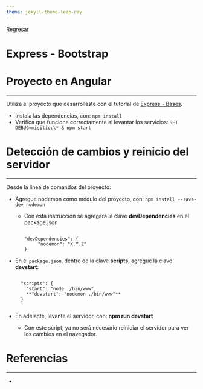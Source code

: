 ```yaml
---
theme: jekyll-theme-leap-day
---
```


[Regresar](/DAWM-2022/)

Express - Bootstrap
===============


Proyecto en Angular
===================

* * *

Utiliza el proyecto que desarrollaste con el tutorial de [Express - Bases](https://dawfiec.github.io/DAWM-2022/tutoriales/express_bases.html).

* Instala las dependencias, con: `npm install`
* Verifica que funcione correctamente al levantar los servicios: `SET DEBUG=misitio:\* & npm start`


Detección de cambios y reinicio del servidor
============================================

* * *

Desde la línea de comandos del proyecto:

* Agregue nodemon como módulo del proyecto, con: `npm install --save-dev nodemon`
  + Con esta instrucción se agregará la clave **devDependencies** en el package.json

	<pre><code>
	"devDependencies": {  
	     "nodemon": "X.Y.Z"  
	}
	</code></pre>

* En el `package.json`, dentro de la clave **scripts**, agregue la clave **devstart**:

	<pre><code>
	"scripts": {  
	  "start": "node ./bin/www",  
	  **"devstart": "nodemon ./bin/www"**  
	}  
	</code></pre>

* En adelante, levante el servidor, con: **npm run devstart**
  + Con este script, ya no será necesario reiniciar el servidor para ver los cambios en el navegador.


Referencias 
===========

* * *

* 
